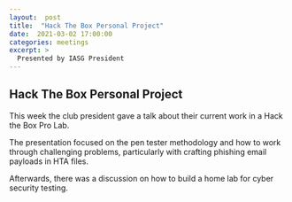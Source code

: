 ```yaml
---
layout:  post
title:  "Hack The Box Personal Project"
date:  2021-03-02 17:00:00
categories: meetings
excerpt: > 
  Presented by IASG President  
---
```




Hack The Box Personal Project  
------------- 
This week the club president gave a talk about their current work in a Hack the Box Pro Lab.

The presentation focused on the pen tester methodology and how to work through challenging problems, particularly with crafting phishing email payloads in HTA files.

Afterwards, there was a discussion on how to build a home lab for cyber security testing. 
